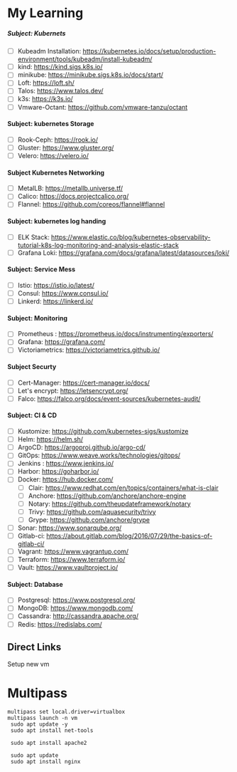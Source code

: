 # My Learning
##### Subject: Kubernets 
   - [ ] Kubeadm Installation: https://kubernetes.io/docs/setup/production-environment/tools/kubeadm/install-kubeadm/
   - [ ] kind: https://kind.sigs.k8s.io/
   - [ ] minikube: https://minikube.sigs.k8s.io/docs/start/
   - [ ] Loft: https://loft.sh/
   - [ ] Talos: https://www.talos.dev/
   - [ ] k3s: https://k3s.io/
   - [ ] Vmware-Octant: https://github.com/vmware-tanzu/octant
#### Subject: kubernetes Storage
   - [ ] Rook-Ceph: https://rook.io/
   - [ ] Gluster: https://www.gluster.org/
   - [ ] Velero: https://velero.io/
#### Subject Kubernetes Networking 
   - [ ] MetalLB: https://metallb.universe.tf/
   - [ ] Calico: https://docs.projectcalico.org/
   - [ ] Flannel: https://github.com/coreos/flannel#flannel
#### Subject: kubernetes log handing
   - [ ] ELK Stack: https://www.elastic.co/blog/kubernetes-observability-tutorial-k8s-log-monitoring-and-analysis-elastic-stack
   - [ ] Grafana Loki: https://grafana.com/docs/grafana/latest/datasources/loki/ 
#### Subject: Service Mess  
   - [ ] Istio: https://istio.io/latest/
   - [ ] Consul: https://www.consul.io/
   - [ ] Linkerd: https://linkerd.io/
#### Subject: Monitoring
   - [ ] Prometheus : https://prometheus.io/docs/instrumenting/exporters/
   - [ ] Grafana: https://grafana.com/
   - [ ] Victoriametrics: https://victoriametrics.github.io/
#### Subject Securty 
   - [ ] Cert-Manager: https://cert-manager.io/docs/  
   - [ ] Let's encrypt: https://letsencrypt.org/
   - [ ] Falco: https://falco.org/docs/event-sources/kubernetes-audit/
#### Subject: CI & CD 
   - [ ] Kustomize: https://github.com/kubernetes-sigs/kustomize
   - [ ] Helm: https://helm.sh/
   - [ ] ArgoCD: https://argoproj.github.io/argo-cd/
   - [ ] GitOps: https://www.weave.works/technologies/gitops/
   - [ ] Jenkins : https://www.jenkins.io/
   - [ ] Harbor: https://goharbor.io/
   - [ ] Docker: https://hub.docker.com/
     - [ ] Clair: https://www.redhat.com/en/topics/containers/what-is-clair 
     - [ ] Anchore: https://github.com/anchore/anchore-engine
     - [ ] Notary: https://github.com/theupdateframework/notary
     - [ ] Trivy: https://github.com/aquasecurity/trivy
     - [ ] Grype: https://github.com/anchore/grype
   - [ ] Sonar: https://www.sonarqube.org/
   - [ ] Gitlab-ci: https://about.gitlab.com/blog/2016/07/29/the-basics-of-gitlab-ci/
   - [ ] Vagrant: https://www.vagrantup.com/
   - [ ] Terraform: https://www.terraform.io/
   - [ ] Vault: https://www.vaultproject.io/
#### Subject: Database
   - [ ] Postgresql: https://www.postgresql.org/
   - [ ] MongoDB: https://www.mongodb.com/
   - [ ] Cassandra: http://cassandra.apache.org/
   - [ ] Redis: https://redislabs.com/

Direct Links
--------------------------------------------------------
Setup new vm 

# Multipass 

```
multipass set local.driver=virtualbox
multipass launch -n vm
 sudo apt update -y 
 sudo apt install net-tools
 
 sudo apt install apache2
 
 sudo apt update
 sudo apt install nginx
 
 
```

